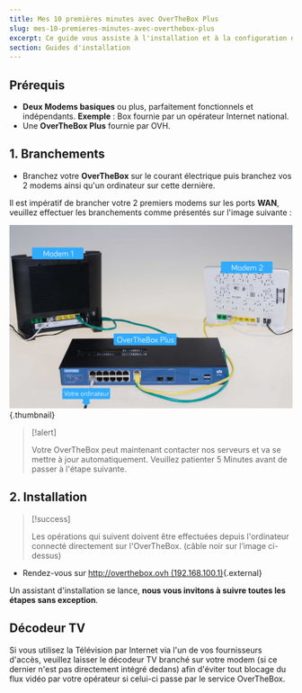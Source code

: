 ```yaml
---
title: Mes 10 premières minutes avec OverTheBox Plus
slug: mes-10-premieres-minutes-avec-overthebox-plus
excerpt: Ce guide vous assiste à l'installation et à la configuration de votre OverTheBox  sur 2 connexions Internet ou plus, étape par étape.
section: Guides d'installation
---
```



## Prérequis
- **Deux Modems basiques** ou plus, parfaitement fonctionnels et indépendants. **Exemple** : Box fournie par un opérateur Internet national.
- Une **OverTheBox Plus** fournie par OVH.


## 1. Branchements
- Branchez votre  **OverTheBox**  sur le courant électrique puis branchez vos 2 modems ainsi qu'un ordinateur sur cette dernière.

Il est impératif de brancher votre 2 premiers modems sur les ports **WAN**, veuillez effectuer les branchements comme présentés sur l'image suivante :


![overthebox](images/OTBv2b_1.jpg){.thumbnail}



> [!alert]
>
> Votre  OverTheBox  peut maintenant contacter nos serveurs et va se mettre à
> jour automatiquement. Veuillez patienter  5 Minutes  avant de passer à
> l'étape suivante.
> 


## 2. Installation


> [!success]
>
> Les opérations qui suivent doivent être effectuées depuis l'ordinateur
> connecté directement sur l'OverTheBox. (câble noir sur l’image ci-dessus)
> 

- Rendez-vous sur [http://overthebox.ovh (192.168.100.1)](http://overthebox.ovh){.external}

Un assistant d'installation se lance, **nous vous invitons à suivre toutes les étapes sans exception**.


## Décodeur TV
Si vous utilisez la Télévision par Internet via l'un de vos fournisseurs d'accès, veuillez laisser le décodeur TV branché sur votre modem (si ce dernier n'est pas directement intégré dedans) afin d'éviter tout blocage du flux vidéo par votre opérateur si celui-ci passe par le service OverTheBox.